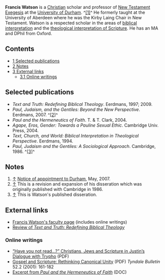 **Francis Watson** is a [Christian](Christian "Christian") scholar
and professor of [New Testament](New_Testament "New Testament")
[Exegesis](Exegesis "Exegesis") at the
[University of Durham](University_of_Durham "University of Durham").
^[[1]](#note-0)^ He formerly taught at the University of Aberdeen
where he was the Kirby Laing Chair in New Testament. Watson is a
respected scholar in the areas of
[biblical interpretation](Hermeneutics "Hermeneutics") and the
[theological interpretation of Scripture](Theological_interpretation_of_Scripture "Theological interpretation of Scripture").
He has an MA and DPhil from Oxford.


## Contents

-   [1 Selected publications](#Selected_publications)
-   [2 Notes](#Notes)
-   [3 External links](#External_links)
    -   [3.1 Online writings](#Online_writings)


## Selected publications

-   *Text and Truth: Redefining Biblical Theology*. Eerdmans, 1997;
    2009.
-   *Paul, Judaism, and the Gentiles: Beyond the New Perspective*.
    Eerdmans, 2007. ^[[2]](#note-1)^
-   *Paul and the Hermeneutics of Faith*. T. & T. Clark, 2004.
-   *Agape, Eros, Gender: Towards a Pauline Sexual Ethic*.
    Cambridge Univ. Press, 2004.
-   *Text, Church, and World: Biblical Interpretation in Theological Perspective*.
    Eerdmans, 1994.
-   *Paul, Judaism and the Gentiles: A Sociological Approach*.
    Cambridge, 1986. ^[[3]](#note-2)^

## Notes

1.  [↑](#ref-0)
    [Notice of appointment to Durham](http://www.dur.ac.uk/theology.religion/about/news/?itemno=5405),
    May, 2007.
2.  [↑](#ref-1) This is a revision and expansion of his disseration
    which was originally published with Cambridge in 1986.
3.  [↑](#ref-2) This is Watson's published disseration.

## External links

-   [Francis Watson's faculty page](http://www.dur.ac.uk/theology.religion/staff/profile/?id=5560)
    (includes online writings)
-   [Review of *Text and Truth: Redefining Biblical Theology*](http://www.beginningwithmoses.org/library/revtextandtruth.htm)

### Online writings

-   [“Have you not read…?” Christians, Jews and Scripture in Justin’s Dialogue with Trypho](http://www.google.com/url?sa=t&ct=res&cd=30&url=http://www.earlychurch.org.uk/pdf/scripture_watson.pdf)
    (PDF)
-   [Gospel and Scripture: Rethinking Canonical Unity](http://tyndalehouse.com/tynbul/library/TynBull_2001_52_2_01_Watson_GospelScripture.pdf)
    (PDF) *Tyndale Bulletin* 52.2 (2001): 161-182
-   [Excerpt from *Paul and the Hermeneutics of Faith*](http://www.abdn.ac.uk/divinity/documents/Paul-and-the-hermeneutics-of-faith.doc)
    (DOC)



